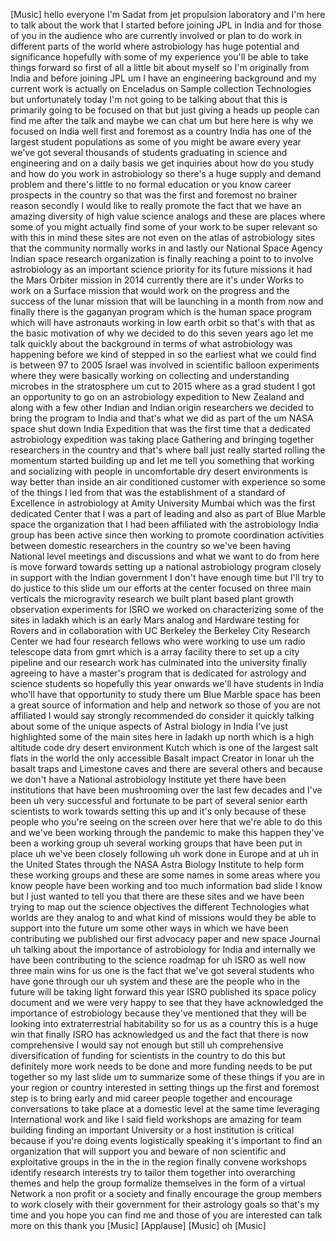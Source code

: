 [Music] hello everyone I'm Sadat from jet propulsion laboratory and I'm here to talk about the work that I started before joining JPL in India and for those of you in the audience who are currently involved or plan to do work in different parts of the world where astrobiology has huge potential and significance hopefully with some of my experience you'll be able to take things forward so first of all a little bit about myself so I'm originally from India and before joining JPL um I have an engineering background and my current work is actually on Enceladus on Sample collection Technologies but unfortunately today I'm not going to be talking about that this is primarily going to be focused on that but just giving a heads up people can find me after the talk and maybe we can chat um but here here is why we focused on India well first and foremost as a country India has one of the largest student populations as some of you might be aware every year we've got several thousands of students graduating in science and engineering and on a daily basis we get inquiries about how do you study and how do you work in astrobiology so there's a huge supply and demand problem and there's little to no formal education or you know career prospects in the country so that was the first and foremost no brainer reason secondly I would like to really promote the fact that we have an amazing diversity of high value science analogs and these are places where some of you might actually find some of your work to be super relevant so with this in mind these sites are not even on the atlas of astrobiology sites that the community normally works in and lastly our National Space Agency Indian space research organization is finally reaching a point to to involve astrobiology as an important science priority for its future missions it had the Mars Orbiter mission in 2014 currently there are it's under Works to work on a Surface mission that would work on the progress and the success of the lunar mission that will be launching in a month from now and finally there is the gaganyan program which is the human space program which will have astronauts working in low earth orbit so that's with that as the basic motivation of why we decided to do this seven years ago let me talk quickly about the background in terms of what astrobiology was happening before we kind of stepped in so the earliest what we could find is between 97 to 2005 Israel was involved in scientific balloon experiments where they were basically working on collecting and understanding microbes in the stratosphere um cut to 2015 where as a grad student I got an opportunity to go on an astrobiology expedition to New Zealand and along with a few other Indian and Indian origin researchers we decided to bring the program to India and that's what we did as part of the um NASA space shut down India Expedition that was the first time that a dedicated astrobiology expedition was taking place Gathering and bringing together researchers in the country and that's where ball just really started rolling the momentum started building up and let me tell you something that working and socializing with people in uncomfortable dry desert environments is way better than inside an air conditioned customer with experience so some of the things I led from that was the establishment of a standard of Excellence in astrobiology at Amity University Mumbai which was the first dedicated Center that I was a part of leading and also as part of Blue Marble space the organization that I had been affiliated with the astrobiology India group has been active since then working to promote coordination activities between domestic researchers in the country so we've been having National level meetings and discussions and what we want to do from here is move forward towards setting up a national astrobiology program closely in support with the Indian government I don't have enough time but I'll try to do justice to this slide um our efforts at the center focused on three main verticals the microgravity research we built plant based plant growth observation experiments for ISRO we worked on characterizing some of the sites in ladakh which is an early Mars analog and Hardware testing for Rovers and in collaboration with UC Berkeley the Berkeley City Research Center we had four research fellows who were working to use um radio telescope data from gmrt which is a array facility there to set up a city pipeline and our research work has culminated into the university finally agreeing to have a master's program that is dedicated for astrology and science students so hopefully this year onwards we'll have students in India who'll have that opportunity to study there um Blue Marble space has been a great source of information and help and network so those of you are not affiliated I would say strongly recommended do consider it quickly talking about some of the unique aspects of Astral biology in India I've just highlighted some of the main sites here in ladakh up north which is a high altitude code dry desert environment Kutch which is one of the largest salt flats in the world the only accessible Basalt impact Creator in lonar uh the basalt traps and Limestone caves and there are several others and because we don't have a National astrobiology Institute yet there have been institutions that have been mushrooming over the last few decades and I've been uh very successful and fortunate to be part of several senior earth scientists to work towards setting this up and it's only because of these people who you're seeing on the screen over here that we're able to do this and we've been working through the pandemic to make this happen they've been a working group uh several working groups that have been put in place uh we've been closely following uh work done in Europe and at uh in the United States through the NASA Astra Biology Institute to help form these working groups and these are some names in some areas where you know people have been working and too much information bad slide I know but I just wanted to tell you that there are these sites and we have been trying to map out the science objectives the different Technologies what worlds are they analog to and what kind of missions would they be able to support into the future um some other ways in which we have been contributing we published our first advocacy paper and new space Journal uh talking about the importance of astrobiology for India and internally we have been contributing to the science roadmap for uh ISRO as well now three main wins for us one is the fact that we've got several students who have gone through our uh system and these are the people who in the future will be taking light forward this year ISRO published its space policy document and we were very happy to see that they have acknowledged the importance of estrobiology because they've mentioned that they will be looking into extraterrestrial habitability so for us as a country this is a huge win that finally ISRO has acknowledged us and the fact that there is now comprehensive I would say not enough but still uh comprehensive diversification of funding for scientists in the country to do this but definitely more work needs to be done and more funding needs to be put together so my last slide um to summarize some of these things if you are in your region or country interested in setting things up the first and foremost step is to bring early and mid career people together and encourage conversations to take place at a domestic level at the same time leveraging International work and like I said field workshops are amazing for team building finding an important University or a host institution is critical because if you're doing events logistically speaking it's important to find an organization that will support you and beware of non scientific and exploitative groups in the in the in the region finally convene workshops identify research interests try to tailor them together into overarching themes and help the group formalize themselves in the form of a virtual Network a non profit or a society and finally encourage the group members to work closely with their government for their astrology goals so that's my time and you hope you can find me and those of you are interested can talk more on this thank you [Music] [Applause] [Music] oh [Music]